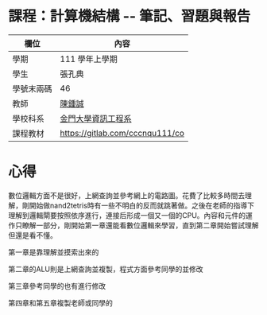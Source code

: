 # 課程：計算機結構 -- 筆記、習題與報告

欄位 | 內容
-----|--------
學期 | 111 學年上學期
學生 |  張孔典
學號末兩碼 | 46
教師 | [陳鍾誠](https://www.nqu.edu.tw/educsie/index.php?act=blog&code=list&ids=4)
學校科系 | [金門大學資訊工程系](https://www.nqu.edu.tw/educsie/index.php)
課程教材 | https://gitlab.com/cccnqu111/co

# 心得

數位邏輯方面不是很好，上網查詢並參考網上的電路圖。花費了比較多時間去理解，剛開始做nand2tetris時有一些不明白的反而就跳著做。之後在老師的指導下理解到邏輯閘要按照依序進行，連接后形成一個又一個的CPU。內容和元件的運作只瞭解一部分，剛開始第一章還能看數位邏輯來學習，直到第二章開始嘗試理解但還是看不懂。

第一章是靠理解並摸索出來的

第二章的ALU則是上網查詢並複製，程式方面參考同學的並修改

第三章參考同學的也有進行修改

第四章和第五章複製老師或同學的
